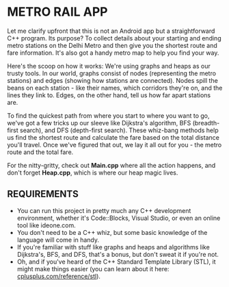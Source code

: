 # METRO RAIL APP

Let me clarify upfront that this is not an Android app but a straightforward C++ program. Its purpose? To collect details about your starting and ending metro stations on the Delhi Metro and then give you the shortest route and fare information. It's also got a handy metro map to help you find your way.

Here's the scoop on how it works: We're using graphs and heaps as our trusty tools. In our world, graphs consist of nodes (representing the metro stations) and edges (showing how stations are connected). Nodes spill the beans on each station - like their names, which corridors they're on, and the lines they link to. Edges, on the other hand, tell us how far apart stations are.

To find the quickest path from where you start to where you want to go, we've got a few tricks up our sleeve like Dijkstra's algorithm, BFS (breadth-first search), and DFS (depth-first search). These whiz-bang methods help us find the shortest route and calculate the fare based on the total distance you'll travel. Once we've figured that out, we lay it all out for you - the metro route and the total fare.

For the nitty-gritty, check out **Main.cpp** where all the action happens, and don't forget **Heap.cpp**, which is where our heap magic lives.

## REQUIREMENTS

- You can run this project in pretty much any C++ development environment, whether it's Code::Blocks, Visual Studio, or even an online tool like ideone.com.
- You don't need to be a C++ whiz, but some basic knowledge of the language will come in handy.
- If you're familiar with stuff like graphs and heaps and algorithms like Dijkstra's, BFS, and DFS, that's a bonus, but don't sweat it if you're not.
- Oh, and if you've heard of the C++ Standard Template Library (STL), it might make things easier (you can learn about it here: [cplusplus.com/reference/stl](http://www.cplusplus.com/reference/stl/)).
